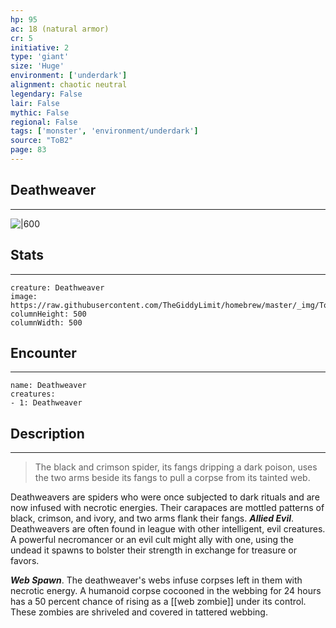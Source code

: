 ```yaml
---
hp: 95
ac: 18 (natural armor)
cr: 5
initiative: 2
type: 'giant'    
size: 'Huge'
environment: ['underdark']
alignment: chaotic neutral
legendary: False
lair: False
mythic: False
regional: False
tags: ['monster', 'environment/underdark']
source: "ToB2"
page: 83
---
```


## Deathweaver
---

![|600](https://raw.githubusercontent.com/TheGiddyLimit/homebrew/master/_img/ToB2/creature/Deathweaver.webp)

## Stats
---

```statblock
creature: Deathweaver
image: https://raw.githubusercontent.com/TheGiddyLimit/homebrew/master/_img/ToB2/creature/token/Deathweaver%20%28Token%29.png
columnHeight: 500
columnWidth: 500
```

## Encounter
---

```encounter-table
name: Deathweaver
creatures:
- 1: Deathweaver
```

## Description
---
>The black and crimson spider, its fangs dripping a dark poison, uses the two arms beside its fangs to pull a corpse from its tainted web.

Deathweavers are spiders who were once subjected to dark rituals and are now infused with necrotic energies. Their carapaces are mottled patterns of black, crimson, and ivory, and two arms flank their fangs.
**_Allied Evil_**. Deathweavers are often found in league with other intelligent, evil creatures. A powerful necromancer or an evil cult might ally with one, using the undead it spawns to bolster their strength in exchange for treasure or favors.

**_Web Spawn_**. The deathweaver's webs infuse corpses left in them with necrotic energy. A humanoid corpse cocooned in the webbing for 24 hours has a 50 percent chance of rising as a [[web zombie]] under its control. These zombies are shriveled and covered in tattered webbing.






